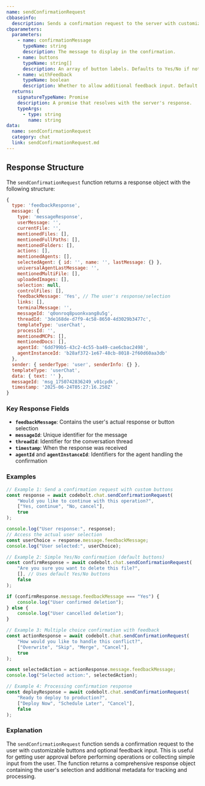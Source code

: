 ```yaml
---
name: sendConfirmationRequest
cbbaseinfo:
  description: Sends a confirmation request to the server with customizable buttons.
cbparameters:
  parameters:
    - name: confirmationMessage
      typeName: string
      description: The message to display in the confirmation.
    - name: buttons
      typeName: string[]
      description: An array of button labels. Defaults to Yes/No if not specified.
    - name: withFeedback
      typeName: boolean
      description: Whether to allow additional feedback input. Default is false.
  returns:
    signatureTypeName: Promise
    description: A promise that resolves with the server's response.
    typeArgs:
      - type: string
        name: string
data:
  name: sendConfirmationRequest
  category: chat
  link: sendConfirmationRequest.md
---
```

<CBBaseInfo/> 
<CBParameters/>

## Response Structure

The `sendConfirmationRequest` function returns a response object with the following structure:

```js
{
  type: 'feedbackResponse',
  message: {
    type: 'messageResponse',
    userMessage: '',
    currentFile: '',
    mentionedFiles: [],
    mentionedFullPaths: [],
    mentionedFolders: [],
    actions: [],
    mentionedAgents: [],
    selectedAgent: { id: '', name: '', lastMessage: {} },
    universalAgentLastMessage: '',
    mentionedMultiFile: [],
    uploadedImages: [],
    selection: null,
    controlFiles: [],
    feedbackMessage: 'Yes', // The user's response/selection
    links: [],
    terminalMessage: '',
    messageId: 'q0onroq8puonkvang8u5g',
    threadId: '3de168de-d7f9-4c58-8650-4d3029b3477c',
    templateType: 'userChat',
    processId: '',
    mentionedMCPs: [],
    mentionedDocs: [],
    agentId: '6dd799b5-43c2-4c55-ba49-cae6cbac2498',
    agentInstanceId: 'b28af372-1e67-48cb-8018-2f60d60aa3db'
  },
  sender: { senderType: 'user', senderInfo: {} },
  templateType: 'userChat',
  data: { text: '' },
  messageId: 'msg_1750742836249_v01cpdk',
  timestamp: '2025-06-24T05:27:16.250Z'
}
```

### Key Response Fields

- **`feedbackMessage`**: Contains the user's actual response or button selection
- **`messageId`**: Unique identifier for the message
- **`threadId`**: Identifier for the conversation thread
- **`timestamp`**: When the response was received
- **`agentId`** and **`agentInstanceId`**: Identifiers for the agent handling the confirmation

### Examples

```js
// Example 1: Send a confirmation request with custom buttons
const response = await codebolt.chat.sendConfirmationRequest(
    "Would you like to continue with this operation?",
    ["Yes, continue", "No, cancel"],
    true
);

console.log("User response:", response);
// Access the actual user selection
const userChoice = response.message.feedbackMessage;
console.log("User selected:", userChoice);

// Example 2: Simple Yes/No confirmation (default buttons)
const confirmResponse = await codebolt.chat.sendConfirmationRequest(
    "Are you sure you want to delete this file?",
    [], // Uses default Yes/No buttons
    false
);

if (confirmResponse.message.feedbackMessage === "Yes") {
    console.log("User confirmed deletion");
} else {
    console.log("User cancelled deletion");
}

// Example 3: Multiple choice confirmation with feedback
const actionResponse = await codebolt.chat.sendConfirmationRequest(
    "How would you like to handle this conflict?",
    ["Overwrite", "Skip", "Merge", "Cancel"],
    true
);

const selectedAction = actionResponse.message.feedbackMessage;
console.log("Selected action:", selectedAction);

// Example 4: Processing confirmation response
const deployResponse = await codebolt.chat.sendConfirmationRequest(
    "Ready to deploy to production?",
    ["Deploy Now", "Schedule Later", "Cancel"],
    false
);

```

### Explanation

The `sendConfirmationRequest` function sends a confirmation request to the user with customizable buttons and optional feedback input. This is useful for getting user approval before performing operations or collecting simple input from the user. The function returns a comprehensive response object containing the user's selection and additional metadata for tracking and processing. 